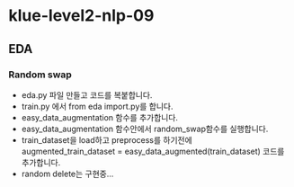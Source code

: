 # klue-level2-nlp-09  

## EDA  
### Random swap  
* eda.py 파일 만들고 코드를 복붙합니다.  
* train.py 에서 from eda import.py를 합니다.  
* easy_data_augmentation 함수를 추가합니다.  
* easy_data_augmentation 함수안에서 random_swap함수를 실행합니다.  
* train_dataset을 load하고 preprocess를 하기전에  
augmented_train_dataset = easy_data_augmented(train_dataset) 코드를 추가합니다.  
* random delete는 구현중...  